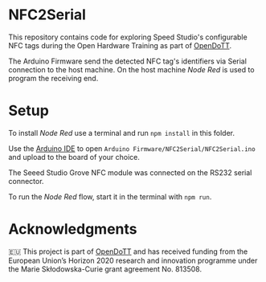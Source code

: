 # NFC2Serial

This repository contains code for exploring Speed Studio's configurable NFC tags
during the Open Hardware Training as part of [OpenDoTT](https://opendott.or€g.).

The Arduino Firmware send the detected NFC tag's identifiers via Serial
connection to the host machine. On the host machine *Node Red* is used to
program the receiving end.

# Setup

To install *Node Red* use a terminal and run `npm install` in this folder.

Use the [Arduino IDE](https://arduino.cc) to open `Arduino Firmware/NFC2Serial/NFC2Serial.ino` and upload to the board of your choice.

The Seeed Studio Grove NFC module was connected on the RS232 serial connector.


To run the *Node Red* flow, start it in the terminal with `npm run`.


# Acknowledgments

🇪🇺 This project is part of [OpenDoTT](https://opendott.org.) and has received
funding from the European Union’s Horizon 2020 research and innovation programme
under the Marie Skłodowska-Curie grant agreement No. 813508.